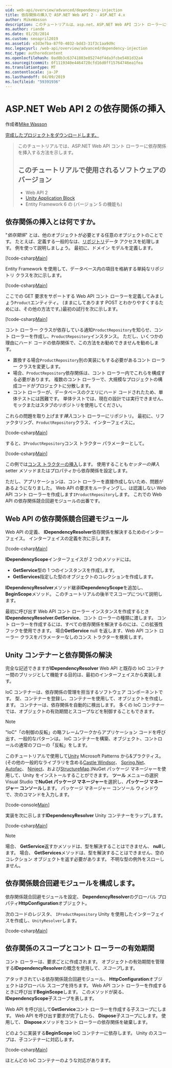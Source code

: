 ```yaml
---
uid: web-api/overview/advanced/dependency-injection
title: 依存関係の挿入で ASP.NET Web API 2 - ASP.NET 4.x
author: MikeWasson
description: このチュートリアルは、asp.net、ASP.NET Web API コント ローラーに依存関係を挿入する方法を示しています。 4.x です。
ms.author: riande
ms.date: 01/20/2014
ms.custom: seoapril2019
ms.assetid: e3d3e7ba-87f0-4032-bdd3-31f3c1aa9d9c
msc.legacyurl: /web-api/overview/advanced/dependency-injection
msc.type: authoredcontent
ms.openlocfilehash: 0ad0b3c63741803e05274df4da3fcbe5481d32a4
ms.sourcegitcommit: 0f1119340e4464720cfd16d0ff15764746ea1fea
ms.translationtype: MT
ms.contentlocale: ja-JP
ms.lasthandoff: 04/09/2019
ms.locfileid: "59391936"
---
```

# <a name="dependency-injection-in-aspnet-web-api-2"></a>ASP.NET Web API 2 の依存関係の挿入

作成者[Mike Wasson](https://github.com/MikeWasson)

[完成したプロジェクトをダウンロードします。](http://code.msdn.microsoft.com/ASP-NET-Web-API-Tutorial-468ee148)

> このチュートリアルでは、ASP.NET Web API コント ローラーに依存関係を挿入する方法を示します。
> 
> ## <a name="software-versions-used-in-the-tutorial"></a>このチュートリアルで使用されるソフトウェアのバージョン
> 
> 
> - Web API 2
> - [Unity Application Block](https://www.nuget.org/packages/Unity/)
> - Entity Framework 6 の (バージョン 5 の機能も)


## <a name="what-is-dependency-injection"></a>依存関係の挿入とは何ですか。

"*依存関係*" とは、他のオブジェクトが必要とする任意のオブジェクトのことです。 たとえば、定義する一般的なは、[リポジトリ](http://martinfowler.com/eaaCatalog/repository.html)データ アクセスを処理します。 例を使って説明しましょう。 最初に、ドメイン モデルを定義します。

[!code-csharp[Main](dependency-injection/samples/sample1.cs)]

Entity Framework を使用して、データベース内の項目を格納する単純なリポジトリ クラスを次に示します。

[!code-csharp[Main](dependency-injection/samples/sample2.cs)]

ここでの GET 要求をサポートする Web API コント ローラーを定義してみましょう`Product`エンティティ。 (ままにしてあります POST とわかりやすくするためには、その他の方法です。)最初の試行を次に示します。

[!code-csharp[Main](dependency-injection/samples/sample3.cs)]

コント ローラー クラスが依存している通知`ProductRepository`を知らせ、コント ローラーを作成し、`ProductRepository`インスタンス。 ただし、いくつかの理由にハード コードの依存関係で、この方法をお勧めできませんを勧めします。

- 置換する場合`ProductRepository`別の実装にもする必要があるコント ローラー クラスを変更します。
- 場合、`ProductRepository`依存関係は、コント ローラー内でこれらを構成する必要があります。 複数のコント ローラーで、大規模なプロジェクトの構成コードがプロジェクトに分散します。
- コント ローラーが、データベースのクエリにハード コードされたため、単体テストには困難です。 単体テストでは、現在の設計では実行できません、モックまたはスタブのリポジトリを使用してください。

これらの問題を取り上げます*挿入*コント ローラーにリポジトリ。 最初に、リファクタリング、`ProductRepository`クラス、インターフェイスに。

[!code-csharp[Main](dependency-injection/samples/sample4.cs)]

すると、`IProductRepository`コンス トラクター パラメーターとして。

[!code-csharp[Main](dependency-injection/samples/sample5.cs)]

この例では[コンス トラクターの挿入](http://www.martinfowler.com/articles/injection.html#FormsOfDependencyInjection)します。 使用することも*セッターの挿入*setter メソッドまたはプロパティから依存関係を設定します。

ただし、アプリケーションは、コント ローラーを直接作成しないため、問題があるようになりました。 Web API の要求をルーティングし、は認識しない Web API コント ローラーを作成します`IProductRepository`します。 これでの Web API の依存関係競合回避モジュールの出番です。

## <a name="the-web-api-dependency-resolver"></a>Web API の依存関係競合回避モジュール

Web API の定義、 **IDependencyResolver**依存関係を解決するためのインターフェイス。 インターフェイスの定義を次に示します。

[!code-csharp[Main](dependency-injection/samples/sample6.cs)]

**IDependencyScope**インターフェイスが 2 つのメソッドには。

- **GetService**型の 1 つのインスタンスを作成します。
- **GetServices**指定した型のオブジェクトのコレクションを作成します。

**IDependencyResolver**メソッド継承**IDependencyScope**を追加し、 **BeginScope**メソッド。 このチュートリアルの後半でスコープについて説明します。

最初に呼び出す Web API コント ローラー インスタンスを作成するとき**IDependencyResolver.GetService**、コント ローラーの種類に渡します。 コント ローラーを作成するには、すべての依存関係を解決するのには、この拡張性フックを使用できます。 場合**GetService** null を返します、Web API コント ローラー クラスをパラメーターなしのコンス トラクターを検索します。

## <a name="dependency-resolution-with-the-unity-container"></a>Unity コンテナーと依存関係の解決

完全な記述できますが**IDependencyResolver** Web API と既存の IoC コンテナー間のブリッジとして機能する目的は、最初のインターフェイスから実装します。

IoC コンテナーは、依存関係の管理を担当するソフトウェア コンポーネントです。 型、コンテナーを登録し、コンテナーを使用して、オブジェクトを作成します。 コンテナーは、依存関係を自動的に検出します。 多くの IoC コンテナーでは、オブジェクトの有効期間とスコープなどを制御することもできます。

> [!NOTE]
> "IoC"「の制御の反転」の略フレームワークからアプリケーション コードを呼び出す、一般的なパターンは。 IoC コンテナーを構築、オブジェクト、コントロールの通常のフローの「反転」をします。


このチュートリアルで使用して[Unity](https://msdn.microsoft.com/library/ff647202.aspx) Microsoft Patterns から&amp;プラクティス。 (その他の一般的なライブラリを含める[Castle Windsor](http://www.castleproject.org/)、 [Spring.Net](http://www.springframework.net/)、 [Autofac](https://code.google.com/p/autofac/)、 [Ninject](http://www.ninject.org/)、および[StructureMap](http://structuremap.github.io/documentation/).)NuGet パッケージ マネージャーを使用して、Unity をインストールすることができます。 **ツール** メニューの選択 Visual Studio で**NuGet パッケージ マネージャー**を選択し、**パッケージ マネージャー コンソール**します。 パッケージ マネージャー コンソール ウィンドウで、次のコマンドを入力します。

[!code-console[Main](dependency-injection/samples/sample7.cmd)]

実装を次に示します**IDependencyResolver** Unity コンテナーをラップします。

[!code-csharp[Main](dependency-injection/samples/sample8.cs)]

> [!NOTE]
> 場合、 **GetService**返すかメソッドは、型を解決することはできません、 **null**します。 場合、 **GetServices**メソッドは、型を解決することはできません、空のコレクション オブジェクトを返す必要があります。 不明な型の例外をスローしません。


## <a name="configuring-the-dependency-resolver"></a>依存関係競合回避モジュールを構成します。

依存関係競合回避モジュールを設定、 **DependencyResolver**のグローバル プロパティ**HttpConfiguration**オブジェクト。

次のコードのレジスタ、 `IProductRepository` Unity を使用したインターフェイスを作成し、`UnityResolver`します。

[!code-csharp[Main](dependency-injection/samples/sample9.cs)]

## <a name="dependency-scope-and-controller-lifetime"></a>依存関係のスコープとコント ローラーの有効期間

コント ローラーは、要求ごとに作成されます。 オブジェクトの有効期間を管理する**IDependencyResolver**の概念を使用して、*スコープ*します。

アタッチされている依存関係競合回避モジュール、 **HttpConfiguration**オブジェクトはグローバル スコープを持ちます。 Web API コント ローラーを作成するときに呼び出す**BeginScope**します。 このメソッドが戻る、 **IDependencyScope**子スコープを表します。

Web API を呼び出して**GetService**コント ローラーを作成する子スコープにします。 Web API を呼び出す要求が完了したら、 **Dispose**子スコープにします。 使用して、 **Dispose**メソッドをコント ローラーの依存関係を破棄します。

どのように実装する**BeginScope** IoC コンテナーに依存します。 Unity のスコープは、子コンテナーに対応します。

[!code-csharp[Main](dependency-injection/samples/sample10.cs)]

ほとんどの IoC コンテナーのような対応があります。
